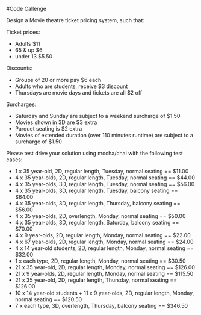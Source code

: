 #Code Callenge

Design a Movie theatre ticket pricing system, such that: 

Ticket prices:

* Adults $11
* 65 & up $6
* under 13 $5.50

Discounts:

* Groups of 20 or more pay $6 each
* Adults who are students, receive $3 discount
* Thursdays are movie days and tickets are all $2 off

Surcharges:

* Saturday and Sunday are subject to a weekend surcharge of $1.50
* Movies shown in 3D are $3 extra
* Parquet seating is $2 extra
* Movies of extended duration (over 110 minutes runtime) are subject to a surcharge of $1.50

Please test drive your solution using mocha/chai with the following test cases:

* 1 x 35 year-old, 2D, regular length, Tuesday, normal seating == $11.00
* 4 x 35 year-olds, 2D, regular length, Tuesday, normal seating == $44.00
* 4 x 35 year-olds, 3D, regular length, Tuesday, normal seating == $56.00
* 4 x 35 year-olds, 3D, regular length, Tuesday, balcony seating == $64.00
* 4 x 35 year-olds, 3D, regular length, Thursday, balcony seating == $56.00
* 4 x 35 year-olds, 2D, overlength, Monday, normal seating == $50.00
* 4 x 35 year-olds, 3D, regular length, Saturday, balcony seating == $70.00
* 4 x 9 year-olds, 2D, regular length, Monday, normal seating == $22.00
* 4 x 67 year-olds, 2D, regular length, Monday, normal seating == $24.00
* 4 x 14 year-old students, 2D, regular length, Monday, normal seating == $32.00
* 1 x each type, 2D, regular length, Monday, normal seating == $30.50
* 21 x 35 year-old, 2D, regular length, Monday, normal seating == $126.00
* 21 x 9 year-olds, 2D, regular length, Monday, normal seating == $115.50
* 21 x 35 year-old, 2D, regular length, Thursday, normal seating == $126.00
* 10 x 14 year-old students + 11 x 9 year-olds, 2D, regular length, Monday, normal seating == $120.50
* 7 x each type, 3D, overlength, Thursday, balcony seating == $346.50
